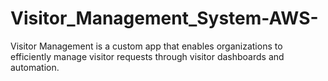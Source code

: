 # Visitor_Management_System-AWS-
Visitor Management is a custom app that enables organizations to efficiently manage visitor requests through visitor dashboards and automation.
